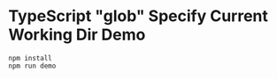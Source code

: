 TypeScript "glob" Specify Current Working Dir Demo
==================================================

```
npm install
npm run demo
```
